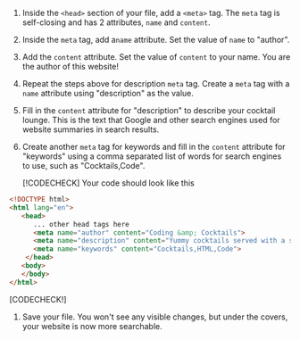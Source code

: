 1. Inside the `<head>` section of your file, add a `<meta>` tag. The `meta` tag is self-closing and has 2 attributes, `name` and `content`.

1. Inside the `meta` tag, add a`name` attribute. Set the value of `name` to "author". 

1. Add the `content` attribute. Set the value of `content` to your name. You are the author of this website!

1. Repeat the steps above for description `meta` tag. Create a `meta` tag with a `name` attribute using "description" as the value.

1. Fill in the `content` attribute for "description" to describe your cocktail lounge. This is the text that Google and other search engines used for website summaries in search results.

1. Create another `meta` tag for keywords and fill in the `content` attribute for "keywords" using a comma separated list of words for search engines to use, such as "Cocktails,Code".

      [!CODECHECK]
Your code should look like this
```html
<!DOCTYPE html>
<html lang="en">
   <head>
      ... other head tags here
      <meta name="author" content="Coding &amp; Cocktails">
      <meta name="description" content="Yummy cocktails served with a side of code">
      <meta name="keywords" content="Cocktails,HTML,Code">
    </head>
   <body>
   </body>
</html>
```
   [CODECHECK!]

1. Save your file. You won't see any visible changes, but under the covers, your website is now more searchable.